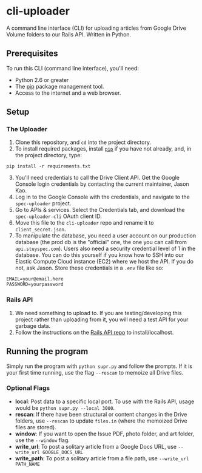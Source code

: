 # cli-uploader
A command line interface (CLI) for uploading articles from Google Drive Volume folders to our Rails API. Written in Python.

## Prerequisites
To run this CLI (command line interface), you'll need:
- Python 2.6 or greater
- The [pip](https://pypi.python.org/pypi/pip) package management tool.
- Access to the internet and a web browser.

## Setup
### The Uploader
1. Clone this repository, and `cd` into the project directory.
2. To install required packages, install [`pip`](https://pip.pypa.io/en/stable/installing) if you have not already, and, in the project directory, type:
```
pip install -r requirements.txt
```
3. You'll need credentials to call the Drive Client API. Get the Google Console login credentials by contacting the current maintainer, Jason Kao.
4. Log in to the Google Console with the credentials, and navigate to the `spec-uploader` project.
5. Go to APIs & services. Select the Credentials tab, and download the `spec-uploader-cli` OAuth client ID.
6. Move this file to the `cli-uploader` repo and rename it to `client_secret.json`.
7. To manipulate the database, you need a user account on our production database (the prod db is the "official" one, the one you can call from `api.stuyspec.com`). Users also need a security credential level of 1 in the database. You can do this yourself if you know how to SSH into our Elastic Compute Cloud instance (EC2) where we host the API. If you do not, ask Jason. Store these credentials in a `.env` file like so:
```
EMAIL=your@email.here
PASSWORD=yourpassword
```

### Rails API
1. We need something to upload to. If you are testing/developing this project rather than uploading from it, you will need a test API for your garbage data.
2. Follow the instructions on the [Rails API repo](http://github.com/stuyspec/stuy-spec-api) to install/localhost.

## Running the program
Simply run the program with `python supr.py` and follow the prompts. If it is your first time running, use the flag `--rescan` to memoize all Drive files.

### Optional Flags
- **local**: Post data to a specific local port. To use with the Rails API, usage would be `python supr.py --local 3000`.
- **rescan**: If there have been structural or content changes in the Drive folders, use `--rescan` to update `files.in` (where the memoized Drive files are stored).
- **window**: If you want to open the Issue PDF, photo folder, and art folder, use the `--window` flag.
- **write_url**: To post a solitary article from a Google Docs URL, use `--write_url GOOGLE_DOCS_URL`
- **write_path**: To post a solitary article from a file path, use `--write_url PATH_NAME`
